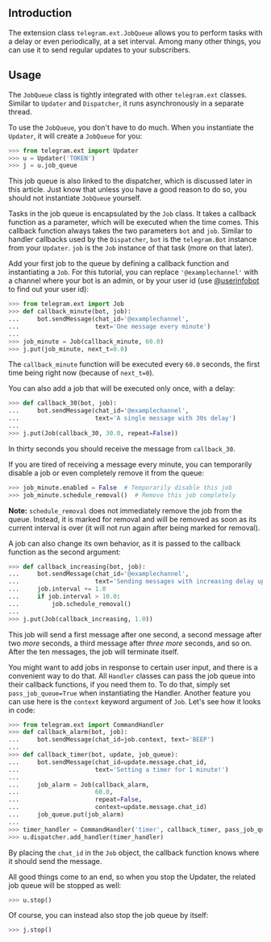 ## Introduction
The extension class `telegram.ext.JobQueue` allows you to perform tasks with a delay or even periodically, at a set interval. Among many other things, you can use it to send regular updates to your subscribers.

## Usage
The `JobQueue` class is tightly integrated with other `telegram.ext` classes. Similar to `Updater` and `Dispatcher`, it runs asynchronously in a separate thread.

To use the `JobQueue`, you don't have to do much. When you instantiate the `Updater`, it will create a `JobQueue` for you:

```python
>>> from telegram.ext import Updater
>>> u = Updater('TOKEN')
>>> j = u.job_queue
```

This job queue is also linked to the dispatcher, which is discussed later in this article. Just know that unless you have a good reason to do so, you should not instantiate `JobQueue` yourself.

Tasks in the job queue is encapsulated by the `Job` class. It takes a callback function as a parameter, which will be executed when the time comes. This callback function always takes the two parameters `bot` and `job`. Similar to handler callbacks used by the `Dispatcher`, `bot` is the `telegram.Bot` instance from your `Updater`. `job` is the `Job` instance of that task (more on that later).

Add your first job to the queue by defining a callback function and instantiating a `Job`. For this tutorial, you can replace `'@examplechannel'` with a channel where your bot is an admin, or by your user id (use [@userinfobot](https://telegram.me/userinfobot) to find out your user id):

```python
>>> from telegram.ext import Job
>>> def callback_minute(bot, job):
...     bot.sendMessage(chat_id='@examplechannel', 
...                     text='One message every minute')
...
>>> job_minute = Job(callback_minute, 60.0)
>>> j.put(job_minute, next_t=0.0)
```

The `callback_minute` function will be executed every `60.0` seconds, the first time being right now (because of `next_t=0`). 

You can also add a job that will be executed only once, with a delay:

```python
>>> def callback_30(bot, job):
...     bot.sendMessage(chat_id='@examplechannel', 
...                     text='A single message with 30s delay')
...
>>> j.put(Job(callback_30, 30.0, repeat=False))
```

In thirty seconds you should receive the message from `callback_30`. 

If you are tired of receiving a message every minute, you can temporarily disable a job or even completely remove it from the queue:

```python
>>> job_minute.enabled = False  # Temporarily disable this job
>>> job_minute.schedule_removal()  # Remove this job completely
```

**Note:** `schedule_removal` does not immediately remove the job from the queue. Instead, it is marked for removal and will be removed as soon as its current interval is over (it will not run again after being marked for removal).

A job can also change its own behavior, as it is passed to the callback function as the second argument:

```python
>>> def callback_increasing(bot, job):
...     bot.sendMessage(chat_id='@examplechannel',
...                     text='Sending messages with increasing delay up to 10s, then stops.')
...     job.interval += 1.0
...     if job.interval > 10.0:
...         job.schedule_removal()
...
>>> j.put(Job(callback_increasing, 1.0))
```

This job will send a first message after one second, a second message after two _more_ seconds, a third message after _three more_ seconds, and so on. After the ten messages, the job will terminate itself.

You might want to add jobs in response to certain user input, and there is a convenient way to do that. All `Handler` classes can pass the job queue into their callback functions, if you need them to. To do that, simply set `pass_job_queue=True` when instantiating the Handler. Another feature you can use here is the `context` keyword argument of `Job`. Let's see how it looks in code:

```python
>>> from telegram.ext import CommandHandler
>>> def callback_alarm(bot, job):
...     bot.sendMessage(chat_id=job.context, text='BEEP')
...
>>> def callback_timer(bot, update, job_queue):
...     bot.sendMessage(chat_id=update.message.chat_id,
...                     text='Setting a timer for 1 minute!')
...     
...     job_alarm = Job(callback_alarm,
...                     60.0,
...                     repeat=False,
...                     context=update.message.chat_id)
...     job_queue.put(job_alarm)
...
>>> timer_handler = CommandHandler('timer', callback_timer, pass_job_queue=True)
>>> u.dispatcher.add_handler(timer_handler)
```

By placing the `chat_id` in the `Job` object, the callback function knows where it should send the message.

All good things come to an end, so when you stop the Updater, the related job queue will be stopped as well:

```python
>>> u.stop()
```

Of course, you can instead also stop the job queue by itself:

```python
>>> j.stop()
```
